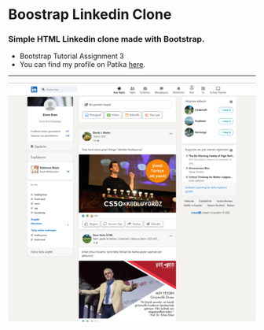 # Boostrap Linkedin Clone
### Simple HTML Linkedin clone made with Bootstrap.
- Bootstrap Tutorial Assignment 3
- You can find my profile on Patika [here](https://app.patika.dev/emreren).
---
![ScreenShot](./assets/ss.png "index.html")
